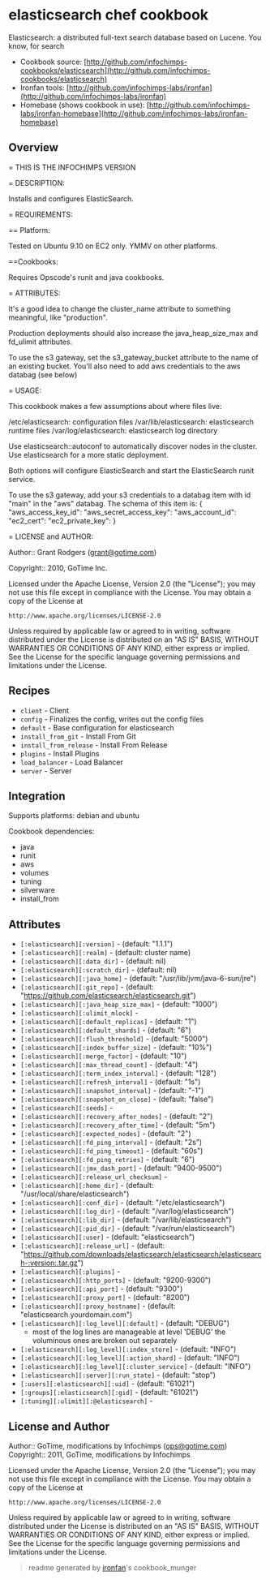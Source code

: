 # elasticsearch chef cookbook

Elasticsearch: a distributed full-text search database based on Lucene. You know, for search

* Cookbook source:   [http://github.com/infochimps-cookbooks/elasticsearch](http://github.com/infochimps-cookbooks/elasticsearch)
* Ironfan tools: [http://github.com/infochimps-labs/ironfan](http://github.com/infochimps-labs/ironfan)
* Homebase (shows cookbook in use): [http://github.com/infochimps-labs/ironfan-homebase](http://github.com/infochimps-labs/ironfan-homebase)

## Overview

= THIS IS THE INFOCHIMPS VERSION

= DESCRIPTION:

Installs and configures ElasticSearch.

= REQUIREMENTS:

== Platform:

Tested on Ubuntu 9.10 on EC2 only. YMMV on other platforms.

==Cookbooks:

Requires Opscode's runit and java cookbooks.

= ATTRIBUTES:

It's a good idea to change the cluster_name attribute to something
meaningful, like "production".

Production deployments should also increase the java_heap_size_max and fd_ulimit
attributes.

To use the s3 gateway, set the s3_gateway_bucket attribute to the name of an
existing bucket. You'll also need to add aws credentials to the aws databag
(see below)

= USAGE:

This cookbook makes a few assumptions about where files live:

/etc/elasticsearch: configuration files
/var/lib/elasticsearch: elasticsearch runtime files
/var/log/elasticsearch: elasticsearch log directory

Use elasticsearch::autoconf to automatically discover nodes in the cluster. Use
elasticsearch for a more static deployment.

Both options will configure ElasticSearch and start the ElasticSearch runit
service.

To use the s3 gateway, add your s3 credentials to a databag item with id "main"
in the "aws" databag. The schema of this item is:
{
  "aws_access_key_id":
  "aws_secret_access_key":
  "aws_account_id":
  "ec2_cert":
  "ec2_private_key":
}

= LICENSE and AUTHOR:

Author:: Grant Rodgers (<grant@gotime.com>)

Copyright:: 2010, GoTime Inc.

Licensed under the Apache License, Version 2.0 (the "License");
you may not use this file except in compliance with the License.
You may obtain a copy of the License at

    http://www.apache.org/licenses/LICENSE-2.0

Unless required by applicable law or agreed to in writing, software
distributed under the License is distributed on an "AS IS" BASIS,
WITHOUT WARRANTIES OR CONDITIONS OF ANY KIND, either express or implied.
See the License for the specific language governing permissions and
limitations under the License.

## Recipes

* `client`                   - Client
* `config`                   - Finalizes the config, writes out the config files
* `default`                  - Base configuration for elasticsearch
* `install_from_git`         - Install From Git
* `install_from_release`     - Install From Release
* `plugins`          - Install Plugins
* `load_balancer`            - Load Balancer
* `server`                   - Server

## Integration

Supports platforms: debian and ubuntu

Cookbook dependencies:

* java
* runit
* aws
* volumes
* tuning
* silverware
* install_from


## Attributes

* `[:elasticsearch][:version]`        -  (default: "1.1.1")
* `[:elasticsearch][:realm]`        -  (default: cluster name)
* `[:elasticsearch][:data_dir]`      -  (default: nil)
* `[:elasticsearch][:scratch_dir]`     -  (default: nil)
* `[:elasticsearch][:java_home]`      -  (default: "/usr/lib/jvm/java-6-sun/jre")
* `[:elasticsearch][:git_repo]`       -  (default: "https://github.com/elasticsearch/elasticsearch.git")
* `[:elasticsearch][:java_heap_size_max]` -  (default: "1000")
* `[:elasticsearch][:ulimit_mlock]`   -
* `[:elasticsearch][:default_replicas]` -  (default: "1")
* `[:elasticsearch][:default_shards]` -  (default: "6")
* `[:elasticsearch][:flush_threshold]` -  (default: "5000")
* `[:elasticsearch][:index_buffer_size]` -  (default: "10%")
* `[:elasticsearch][:merge_factor]`   -  (default: "10")
* `[:elasticsearch][:max_thread_count]` -  (default: "4")
* `[:elasticsearch][:term_index_interval]` -  (default: "128")
* `[:elasticsearch][:refresh_interval]` -  (default: "1s")
* `[:elasticsearch][:snapshot_interval]` -  (default: "-1")
* `[:elasticsearch][:snapshot_on_close]` -  (default: "false")
* `[:elasticsearch][:seeds]`          -
* `[:elasticsearch][:recovery_after_nodes]` -  (default: "2")
* `[:elasticsearch][:recovery_after_time]` -  (default: "5m")
* `[:elasticsearch][:expected_nodes]` -  (default: "2")
* `[:elasticsearch][:fd_ping_interval]` -  (default: "2s")
* `[:elasticsearch][:fd_ping_timeout]` -  (default: "60s")
* `[:elasticsearch][:fd_ping_retries]` -  (default: "6")
* `[:elasticsearch][:jmx_dash_port]`  -  (default: "9400-9500")
* `[:elasticsearch][:release_url_checksum]` -
* `[:elasticsearch][:home_dir]`       -  (default: "/usr/local/share/elasticsearch")
* `[:elasticsearch][:conf_dir]`       -  (default: "/etc/elasticsearch")
* `[:elasticsearch][:log_dir]`        -  (default: "/var/log/elasticsearch")
* `[:elasticsearch][:lib_dir]`        -  (default: "/var/lib/elasticsearch")
* `[:elasticsearch][:pid_dir]`        -  (default: "/var/run/elasticsearch")
* `[:elasticsearch][:user]`           -  (default: "elasticsearch")
* `[:elasticsearch][:release_url]`    -  (default: "https://github.com/downloads/elasticsearch/elasticsearch/elasticsearch-:version:.tar.gz")
* `[:elasticsearch][:plugins]`        -
* `[:elasticsearch][:http_ports]`     -  (default: "9200-9300")
* `[:elasticsearch][:api_port]`       -  (default: "9300")
* `[:elasticsearch][:proxy_port]`     -  (default: "8200")
* `[:elasticsearch][:proxy_hostname]` -  (default: "elasticsearch.yourdomain.com")
* `[:elasticsearch][:log_level][:default]` -  (default: "DEBUG")
  - most of the log lines are manageable at level 'DEBUG'
    the voluminous ones are broken out separately
* `[:elasticsearch][:log_level][:index_store]` -  (default: "INFO")
* `[:elasticsearch][:log_level][:action_shard]` -  (default: "INFO")
* `[:elasticsearch][:log_level][:cluster_service]` -  (default: "INFO")
* `[:elasticsearch][:server][:run_state]` -  (default: "stop")
* `[:users][:elasticsearch][:uid]`    -  (default: "61021")
* `[:groups][:elasticsearch][:gid]`   -  (default: "61021")
* `[:tuning][:ulimit][:@elasticsearch]` -

## License and Author

Author::                GoTime, modifications by Infochimps (<ops@gotime.com>)
Copyright::             2011, GoTime, modifications by Infochimps

Licensed under the Apache License, Version 2.0 (the "License");
you may not use this file except in compliance with the License.
You may obtain a copy of the License at

    http://www.apache.org/licenses/LICENSE-2.0

Unless required by applicable law or agreed to in writing, software
distributed under the License is distributed on an "AS IS" BASIS,
WITHOUT WARRANTIES OR CONDITIONS OF ANY KIND, either express or implied.
See the License for the specific language governing permissions and
limitations under the License.

> readme generated by [ironfan](http://github.com/infochimps-labs/ironfan)'s cookbook_munger
